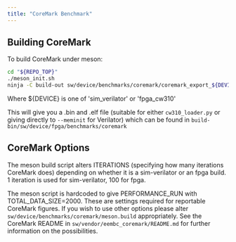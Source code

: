 ```yaml
---
title: "CoreMark Benchmark"
---
```


## Building CoreMark

To build CoreMark under meson:

```sh
cd "${REPO_TOP}"
./meson_init.sh
ninja -C build-out sw/device/benchmarks/coremark/coremark_export_${DEVICE}
```

Where ${DEVICE} is one of 'sim_verilator' or 'fpga_cw310'

This will give you a .bin and .elf file (suitable for either `cw310_loader.py`
or giving directly to `--meminit` for Verilator) which can be found in
`build-bin/sw/device/fpga/benchmarks/coremark`

## CoreMark Options

The meson build script alters ITERATIONS (specifying how many iterations
CoreMark does) depending on whether it is a sim-verilator or an fpga build. 1
iteration is used for sim-verilator, 100 for fpga.

The meson script is hardcoded to give PERFORMANCE_RUN with
TOTAL_DATA_SIZE=2000. These are settings required for reportable CoreMark
figures. If you wish to use other options please alter
`sw/device/benchmarks/coremark/meson.build` appropriately. See the CoreMark
README in `sw/vendor/eembc_coremark/README.md` for further information on the
possibilities.
